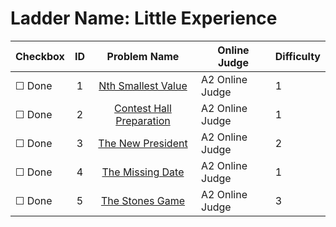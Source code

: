 # Ladder Name: Little Experience

| Checkbox | ID  | Problem Name | Online Judge | Difficulty |
|---|:---:|:---:|---|---|
|&#9744; Done|1|[Nth Smallest Value](p?ID=159)|A2 Online Judge|1|
|&#9744; Done|2|[Contest Hall Preparation](p?ID=22)|A2 Online Judge|1|
|&#9744; Done|3|[The New President](p?ID=14)|A2 Online Judge|2|
|&#9744; Done|4|[The Missing Date](p?ID=192)|A2 Online Judge|1|
|&#9744; Done|5|[The Stones Game](p?ID=8)|A2 Online Judge|3|
